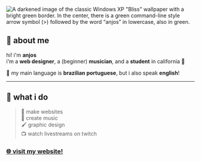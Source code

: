 ![A darkened image of the classic Windows XP "Bliss" wallpaper with a bright green border. In the center, there is a green command-line style arrow symbol (>) followed by the word “anjos” in lowercase, also in green.](https://anjos.cc/img/github.png)

## 🌿 about me

hi! i'm **anjos**   
i'm a **web designer**, a (beginner) **musician**, and a **student** in california 🌴

🌱 my main language is **brazilian portuguese**, but i also speak **english**!

---

## 💚 what i do

> 🎨 make websites  
> 🎵 create music  
> 🖌️ graphic design  
> 📺 watch livestreams on twitch

### [🌐 visit my website!](https://anjos.cc)
